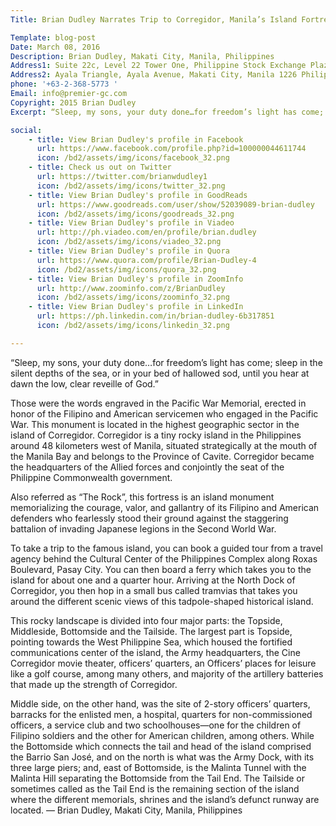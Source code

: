 ```yaml
---
Title: Brian Dudley Narrates Trip to Corregidor, Manila’s Island Fortress

Template: blog-post
Date: March 08, 2016
Description: Brian Dudley, Makati City, Manila, Philippines
Address1: Suite 22c, Level 22 Tower One, Philippine Stock Exchange Plaza
Address2: Ayala Triangle, Ayala Avenue, Makati City, Manila 1226 Philippines 
phone: '+63-2-368-5773 '
Email: info@premier-gc.com
Copyright: 2015 Brian Dudley
Excerpt: “Sleep, my sons, your duty done…for freedom’s light has come; sleep in the silent depths of the sea, or in your bed of hallowed sod, until you hear at dawn the low, clear reveille of God.” Those were the words engraved in the Pacific War Memorial, erected in honor of the Filipino and American servicemen 

social:
    - title: View Brian Dudley's profile in Facebook
      url: https://www.facebook.com/profile.php?id=100000044611744
      icon: /bd2/assets/img/icons/facebook_32.png
    - title: Check us out on Twitter
      url: https://twitter.com/brianwdudley1
      icon: /bd2/assets/img/icons/twitter_32.png
    - title: View Brian Dudley's profile in GoodReads
      url: https://www.goodreads.com/user/show/52039089-brian-dudley
      icon: /bd2/assets/img/icons/goodreads_32.png
    - title: View Brian Dudley's profile in Viadeo
      url: http://ph.viadeo.com/en/profile/brian.dudley
      icon: /bd2/assets/img/icons/viadeo_32.png
    - title: View Brian Dudley's profile in Quora
      url: https://www.quora.com/profile/Brian-Dudley-4
      icon: /bd2/assets/img/icons/quora_32.png
    - title: View Brian Dudley's profile in ZoomInfo
      url: http://www.zoominfo.com/z/BrianDudley
      icon: /bd2/assets/img/icons/zoominfo_32.png
    - title: View Brian Dudley's profile in LinkedIn
      url: https://ph.linkedin.com/in/brian-dudley-6b317851
      icon: /bd2/assets/img/icons/linkedin_32.png

---
```


“Sleep, my sons, your duty done…for freedom’s light has come; sleep in the silent depths of the sea, or in your bed of hallowed sod, until you hear at dawn the low, clear reveille of God.”

Those were the words engraved in the Pacific War Memorial, erected in honor of the Filipino and American servicemen who engaged in the Pacific War. This monument is located in the highest geographic sector in the island of Corregidor. Corregidor is a tiny rocky island in the Philippines around 48 kilometers west of Manila, situated strategically at the mouth of the Manila Bay and belongs to the Province of Cavite. Corregidor became the headquarters of the Allied forces and conjointly the seat of the Philippine Commonwealth government.

Also referred as “The Rock”, this fortress is an island monument memorializing the courage, valor, and gallantry of its Filipino and American defenders who fearlessly stood their ground against the staggering battalion of invading Japanese legions in the Second World War.

To take a trip to the famous island, you can book a guided tour from a travel agency behind the Cultural Center of the Philippines Complex along Roxas Boulevard, Pasay City. You can then board a ferry which takes you to the island for about one and a quarter hour. Arriving at the North Dock of Corregidor, you then hop in a small bus called tramvias that takes you around the different scenic views of this tadpole-shaped historical island.

This rocky landscape is divided into four major parts: the Topside, Middleside, Bottomside and the Tailside. The largest part is Topside, pointing towards the West Philippine Sea, which housed the fortified communications center of the island, the Army headquarters, the Cine Corregidor movie theater, officers’ quarters, an Officers’ places for leisure like a golf course, among many others, and majority of the artillery batteries that made up the strength of Corregidor.

Middle side, on the other hand, was the site of 2-story officers’ quarters, barracks for the enlisted men, a hospital, quarters for non-commissioned officers, a service club and two schoolhouses—one for the children of Filipino soldiers and the other for American children, among others. While the Bottomside which connects the tail and head of the island comprised the Barrio San José, and on the north is what was the Army Dock, with its three large piers; and, east of Bottomside, is the Malinta Tunnel with the Malinta Hill separating the Bottomside from the Tail End. The Tailside or sometimes called as the Tail End is the remaining section of the island where the different memorials, shrines and the island’s defunct runway are located. — Brian Dudley, Makati City, Manila, Philippines

